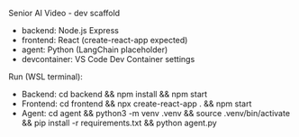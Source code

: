 Senior AI Video - dev scaffold
- backend: Node.js Express
- frontend: React (create-react-app expected)
- agent: Python (LangChain placeholder)
- devcontainer: VS Code Dev Container settings

Run (WSL terminal):
- Backend: cd backend && npm install && npm start
- Frontend: cd frontend && npx create-react-app . && npm start
- Agent: cd agent && python3 -m venv .venv && source .venv/bin/activate && pip install -r requirements.txt && python agent.py
